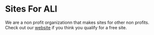 # Sites For ALl
We are a non profit organizationn that makes sites for other non profits.
Check out our [website](https://sites-for-all.github.io/) if you think you qualify for a free site.
